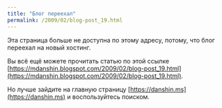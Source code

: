 ```yaml
---
title: "Блог переехал"
permalink: /2009/02/blog-post_19.html
---
```

Эта страница больше не доступна по этому адресу, потому, что блог переехал на новый хостинг.

Вы всё ещё можете прочитать статью по этой ссылке [https://mdanshin.blogspot.com/2009/02/blog-post_19.html](https://mdanshin.blogspot.com/2009/02/blog-post_19.html).

Но лучше зайдите на главную страницу [https://danshin.ms](https://danshin.ms) и воспользуйтесь поиском.